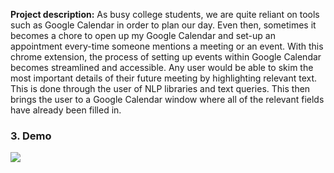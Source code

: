 

**Project description:** As busy college students, we are quite reliant on tools such as Google Calendar in order to plan our day. Even then, sometimes it becomes a chore to open up my Google Calendar and set-up an appointment every-time someone mentions a meeting or an event. With this chrome extension, the process of setting up events within Google Calendar becomes streamlined and accessible. Any user would be able to skim the most important details of their future meeting by highlighting relevant text. This is done through the user of NLP libraries and text queries. This then brings the user to a Google Calendar window where all of the relevant fields have already been filled in.


### 3. Demo

<img src="images/QuickCal.gid?raw=true"/>


